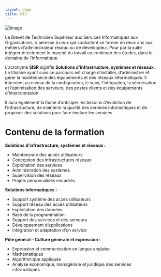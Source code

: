 ```yaml
---
layout: page
title: BTS
---
```


![image](https://studyadv.s3.amazonaws.com/production/schools/images/000/006/066/original/Logo-ITIC-Paris_kit_com.png)

Le Brevet de Technicien Supérieur aux Services Informatiques aux Organisations, s'adresse à ceux qui souhaitent se former en deux ans aux métiers d'administrateur réseau ou de développeur. Pour par la suite intégrer directement le marché du travail ou continuer des études, dans le domaine de l'informatique.

L’acronyme **SISR** signifie **Solutions d’infrastructure, systèmes et réseaux**. Le titulaire ayant suivi ce parcours est chargé d’installer, d’administrer et gérer la maintenance des équipements et des réseaux informatiques. Il intervient au niveau de la configuration, le suivi, l’intégration, la sécurisation et l’optimisation des serveurs, des postes clients et des équipements d’interconnexion.

Il aura également la tâche d’anticiper les besoins d’évolution de l’infrastructure, de maintenir la qualité des services informatiques et de proposer des solutions pour faire évoluer les services.

# Contenu de la formation

**Solutions d’infrastructure, systèmes et réseaux :**

- Maintenance des accès utilisateurs
- Conception des infrastructures réseaux
- Exploitation des services
- Administration des systèmes
- Supervision des réseaux
- Projets personnalisés encadrés

**Solutions informatiques :**

- Support système des accès utilisateurs
- Support réseau des accès utilisateurs
- Exploitation des données
- Base de la programmation
- Support des services et des serveurs
- Développement d’applications
- Intégration et adaptation d’un service

**Pôle général – Culture générale et expression :**

- Expression et communication en langue anglaise
- Mathématiques
- Algorithmique appliquée
- Analyse économique, managériale et juridique des services informatiques
